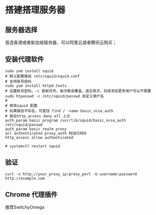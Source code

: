 # 搭建搭理服务器

## 服务器选择
首选香港或者新加坡服务器，可以阿里云或者腾讯云购买；

## 安装代理软件

```shell
sudo yum install squid
# 默认配置路径 /etc/squid/squid.conf
# 支持账号密码
sudo yum install httpd-tools
# 设置账号密码，-c 是新文件，每次都会覆盖，适合首次，后续添加更多用户可以不需要
sudo htpasswd -c /etc/squid/passwd 自定义用户名
# 
# 修改squid 配置
# 如果路径不存在，可查找 find / -name basic_ncsa_auth
# 放在http_access deny all 上方
auth_param basic program /usr/lib/squid/basic_ncsa_auth /etc/squid/passwd
auth_param basic realm proxy
acl authenticated proxy_auth REQUIRED
http_access allow authenticated

# systemctl restart squid
```

## 验证
```shell
curl -x http://your_proxy_ip:proxy_port -U username:password http://example.com
```

## Chrome 代理插件
推荐SwitchyOmega